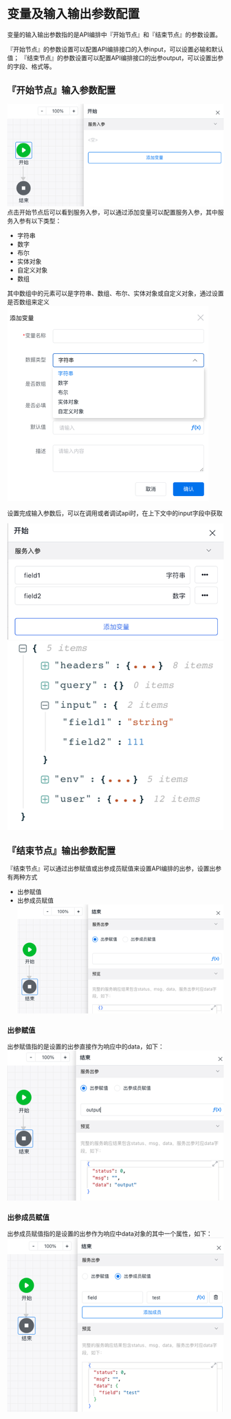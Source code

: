 # 变量及输入输出参数配置

变量的输入输出参数指的是API编排中『开始节点』和『结束节点』的参数设置。

『开始节点』的参数设置可以配置API编排接口的入参input，可以设置必输和默认值；
『结束节点』的参数设置可以配置API编排接口的出参output，可以设置出参的字段、格式等。


## 『开始节点』输入参数配置
![](../../static/img/API/API编排/input.png)
点击开始节点后可以看到服务入参，可以通过添加变量可以配置服务入参，其中服务入参有以下类型：
* 字符串
* 数字
* 布尔
* 实体对象
* 自定义对象
* 数组

其中数组中的元素可以是字符串、数组、布尔、实体对象或自定义对象，通过设置是否数组来定义
![](../../static/img/API/API编排/input-params.png)

设置完成输入参数后，可以在调用或者调试api时，在上下文中的input字段中获取

![](../../static/img/API/API编排/input-setting.png)
![](../../static/img/API/API编排/input-show.png)

## 『结束节点』输出参数配置
『结束节点』可以通过出参赋值或出参成员赋值来设置API编排的出参，设置出参有两种方式
* 出参赋值
* 出参成员赋值
![](../../static/img/API/API编排/output.png)

### 出参赋值

出参赋值指的是设置的出参直接作为响应中的data，如下：
![](../../static/img/API/API编排/output-set-output.png)

### 出参成员赋值

出参成员赋值指的是设置的出参作为响应中data对象的其中一个属性，如下：
![](../../static/img/API/API编排/output-set-member.png)
 